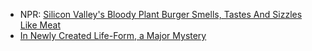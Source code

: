 * NPR: [Silicon Valley's Bloody Plant Burger Smells, Tastes And Sizzles Like Meat](http://www.npr.org/sections/thesalt/2016/06/21/482322571/silicon-valley-s-bloody-plant-burger-smells-tastes-and-sizzles-like-meat)
* [In Newly Created Life-Form, a Major Mystery](https://www.quantamagazine.org/20160324-in-newly-created-life-form-a-major-mystery/)